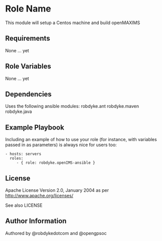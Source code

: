 Role Name
========

This module will setup a Centos machine and build openMAXIMS

Requirements
------------

None ... yet

Role Variables
--------------

None ... yet

Dependencies
------------

Uses the following ansible modules: robdyke.ant robdyke.maven robdyke.java

Example Playbook
-------------------------

Including an example of how to use your role (for instance, with variables passed in as parameters) is always nice for users too:

    - hosts: servers
      roles:
         - { role: robdyke.openIMS-ansible }

License
-------

Apache License Version 2.0, January 2004 as per http://www.apache.org/licenses/

See also LICENSE

Author Information
------------------

Authored by @robdykedotcom and @opengpsoc
